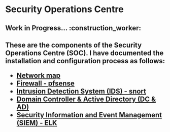 <h1>Security Operations Centre</h1>

<h2>Work in Progress... :construction_worker:</h2>
<h2>These are the components of the Security Operations Centre (SOC). I have documented the installation and configuration process as follows:

- [Network map](https://github.com/jaydenxjayden/Security-Operations-Centre/blob/main/Network-map.md)
- [Firewall - pfsense](https://github.com/jaydenxjayden/Security-Operations-Centre/blob/main/pfsense.md)
- [Intrusion Detection System (IDS) - snort](https://github.com/jaydenxjayden/Security-Operations-Centre/blob/main/snort.md)
- [Domain Controller & Active Directory (DC & AD)](https://github.com/jaydenxjayden/Security-Operations-Centre/blob/main/WindowsDC-AD.md)
- [Security Information and Event Management (SIEM) - ELK](https://github.com/jaydenxjayden/Security-Operations-Centre/blob/main/ELK.md)
</h2>
